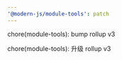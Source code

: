 ```yaml
---
'@modern-js/module-tools': patch
---
```


chore(module-tools): bump rollup v3

chore(module-tools): 升级 rollup v3
